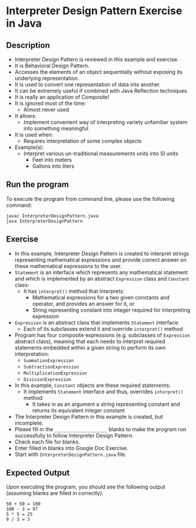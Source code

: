 # Interpreter Design Pattern Exercise in Java

## Description
* Interpreter Design Pattern is reviewed in this example and exercise.
* It is Behavioral Design Pattern.
* Accesses the elements of an object sequentially without exposing its underlying representation.
* It is used to convert one representation of data into another.
* It can be extremely useful if combined with Java Reflection techniques.
* It is really an application of Composite!
* It is ignored most of the time:
  * Almost never used
* It allows:
  * Implement convenient way of interpreting variety unfamiliar system into something meaningful
* It is used when:
  * Requires interpretation of some complex objects
* Example(s):
  * Interpret various un-traditional measurements units into SI units
    * Feet into meters
    * Gallons into liters

## Run the program
To execute the program from command line, please use the following command:

```
javac InterpreterDesignPattern.java
java InterpreterDesignPattern
```

## Exercise
* In this example, Interpreter Design Pattern is created to interpret strings representing mathematical expressions and
provide correct answer on these mathematical expressions to the user.
* `Statement` is an interface which represents any mathematical statement and which is implemented by an abstract
`Expression` class and `Constant` class:
  * It has `interpret()` method that interprets:
    * Mathematical expressions for a two given constants and operator, and provides an answer for it, or
    * String representing constant into integer required for interpreting expression
* `Expression` is an abstract class that implements `Statement` interface:
  * Each of its subclasses extend it and override `interpret()` method
* Program has four composite expressions (e.g. subclasses of `Expression` abstract class), meaning that each needs to
interpret required statements embedded within a given string to perform its own interpretation:
  * `SummationExpression`
  * `SubtractionExpression`
  * `MultiplicationExpression`
  * `DivisionExpression`
* In this example, `Constant` objects are these required statements:
  * It implements `Statement` interface and thus, overrides `interpret()` method:
    * It takes in as an argument a string representing constant and returns its equivalent integer constant
* The Interpreter Design Pattern in this example is created, but incomplete.
* Please fill in the `____________________`  blanks to make the program run successfully to follow Interpreter Design
Pattern.
* Check each file for blanks.
* Enter filled in blanks into Google Doc Exercise.
* Start with `InterpreterDesignPattern.java` file.

## Expected Output
Upon executing the program, you should see the following output (assuming blanks are filled in correctly):

```
50 + 50 = 100
100 - 3 = 97
5 * 5 = 25
9 / 3 = 3
```
